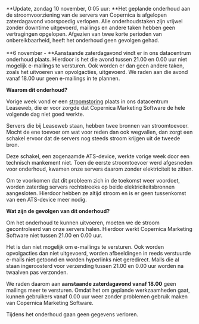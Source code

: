 **Update, zondag 10 november, 0:05 uur: **Het geplande onderhoud aan de
stroomvoorziening van de servers van Copernica is afgelopen
zaterdagavond voorspoedig verlopen. Alle onderhoudstaken zijn vrijwel
zonder downtime uitgevoerd, mailings en andere taken hebben geen
vertragingen opgelopen. Afgezien van twee korte perioden van
onbereikbaarheid, heeft het onderhoud geen gevolgen gehad.\
\
**6 november - **Aanstaande zaterdagavond vindt er in ons datacentrum
onderhoud plaats. Hierdoor is het die avond tussen 21.00 en 0.00 uur
niet mogelijk e-mailings te versturen. Ook worden er dan geen andere
taken, zoals het uitvoeren van opvolgacties, uitgevoerd. We raden aan
die avond vanaf 18.00 uur geen e-mailings in te plannen.

**Waarom dit onderhoud?**

Vorige week vond er een
[stroomstoring](http://www.copernica.com/nl/blog/liveblog-gevolgen-storing-datacentrum-voor-copernica-en-gebruikers)
plaats in ons datacentrum Leaseweb, die er voor zorgde dat Copernica
Marketing Software de hele volgende dag niet goed werkte.

Servers die bij Leaseweb staan, hebben twee bronnen van stroomtoevoer.
Mocht de ene toevoer om wat voor reden dan ook wegvallen, dan zorgt een
schakel ervoor dat de servers nog steeds stroom krijgen uit de tweede
bron.

Deze schakel, een zogenaamde ATS-device, werkte vorige week door een
technisch mankement niet. Toen de eerste stroomtoevoer werd afgesneden
voor onderhoud, kwamen onze servers daarom zonder elektriciteit te
zitten.

Om te voorkomen dat dit probleem zich in de toekomst weer voordoet,
worden zaterdag servers rechtstreeks op beide elektriciteitsbronnen
aangesloten. Hierdoor hebben ze altijd stroom en is er geen tussenkomst
van een ATS-device meer nodig.

**Wat zijn de gevolgen van dit onderhoud?**

Om het onderhoud te kunnen uitvoeren, moeten we de stroom gecontroleerd
van onze servers halen. Hierdoor werkt Copernica Marketing Software niet
tussen 21.00 en 0.00 uur.

Het is dan niet mogelijk om e-mailings te versturen. Ook worden
opvolgacties dan niet uitgevoerd, worden afbeeldingen in reeds
verstuurde e-mails niet getoond en worden hyperlinks niet geredirect.
Mails die al staan ingeroosterd voor verzending tussen 21.00 en 0.00 uur
worden na twaalven pas verzonden.

We raden daarom aan **aanstaande zaterdagavond vanaf 18.00** geen
mailings meer te versturen. Omdat het om geplande werkzaamheden gaat,
kunnen gebruikers vanaf 0.00 uur weer zonder problemen gebruik maken van
Copernica Marketing Software.

Tijdens het onderhoud gaan geen gegevens verloren. 
